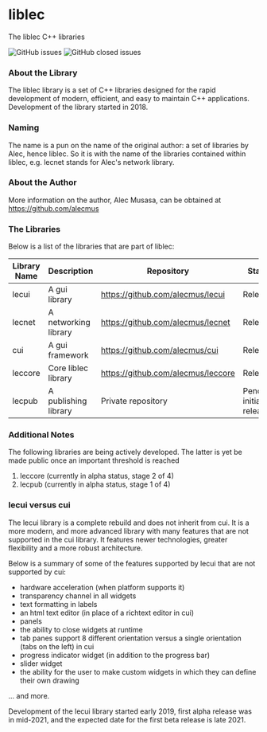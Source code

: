 # liblec
The liblec C++ libraries

<p>
  <img alt="GitHub issues" src="https://img.shields.io/github/issues-raw/alecmus/liblec">
  <img alt="GitHub closed issues" src="https://img.shields.io/github/issues-closed-raw/alecmus/liblec">
</p>

### About the Library
The liblec library is a set of C++ libraries designed for the rapid development of modern, efficient, and easy to maintain C++ applications. Development of the library started in 2018.

### Naming
The name is a pun on the name of the original author: a set of libraries by Alec, hence liblec. So it is with the name of the libraries contained within liblec, e.g. lecnet stands for Alec's network library.

### About the Author
More information on the author, Alec Musasa, can be obtained at https://github.com/alecmus

### The Libraries
Below is a list of the libraries that are part of liblec:

Library Name | Description          | Repository                         | Status
------------ | -------------------- | ---------------------------------- | -------------
lecui        | A gui library        | https://github.com/alecmus/lecui   | Released
lecnet       | A networking library | https://github.com/alecmus/lecnet  | Released
cui          | A gui framework      | https://github.com/alecmus/cui     | Released
leccore      | Core liblec library  | https://github.com/alecmus/leccore | Released
lecpub       | A publishing library | Private repository                 | Pending initial release

### Additional Notes
The following libraries are being actively developed. The latter is yet be made public once an important threshold is reached
1. leccore (currently in alpha status, stage 2 of 4)
2. lecpub (currently in alpha status, stage 1 of 4)

### lecui versus cui
The lecui library is a complete rebuild and does not inherit from cui. It is a more modern, and more advanced library with many features that are not supported in the cui library. It features newer technologies, greater flexibility and a more robust architecture.

Below is a summary of some of the features supported by lecui that are not supported by cui:

 * hardware acceleration (when platform supports it)
 * transparency channel in all widgets
 * text formatting in labels
 * an html text editor (in place of a richtext editor in cui)
 * panels
 * the ability to close widgets at runtime
 * tab panes support 8 different orientation versus a single orientation (tabs on the left) in cui
 * progress indicator widget (in addition to the progress bar)
 * slider widget
 * the ability for the user to make custom widgets in which they can define their own drawing

 ... and more.

 Development of the lecui library started early 2019, first alpha release was in mid-2021, and the expected date for the first beta release is late 2021.

